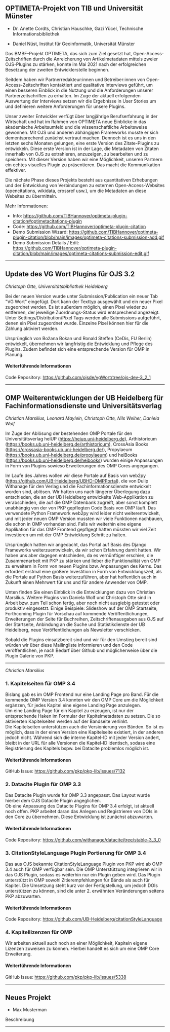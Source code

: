 ## OPTIMETA-Projekt von TIB und Universität Münster

* Dr. Anette Cordts, Christian Hauschke, Gazi Yücel, Technische Informationsbibliothek

* Daniel Nüst, Institut für Geoinformatik, Universität Münster

Das BMBF-Projekt OPTIMETA, das sich zum Ziel gesetzt hat, Open-Access-Zeitschriften durch die Anreicherung von Artikelmetadaten mittels zweier OJS-Plugins zu stärken, konnte im Mai 2021 nach der erfolgreichen Besetzung der zweiten Entwicklerstelle beginnen.

Seitdem haben wir Partnerredakteur:innen und Betreiber:innen von Open-Access-Zeitschriften kontaktiert und qualitative Interviews geführt, um einen besseren Einblick in die Nutzung und die Anforderungen unserer Partnerzeitschriften zu erhalten. Im Zuge der aktuell erfolgenden Auswertung der Interviews setzen wir die Ergebnisse in User Stories um und definieren weitere Anforderungen für unsere Plugins. 

Unser zweiter Entwickler verfügt über langjährige Berufserfahrung in der Wirtschaft und hat im Rahmen von OPTIMETA neue Einblicke in das akademische Arbeitsumfeld und die wissenschaftliche Arbeitsweise gewonnen. Mit OJS und anderen abhängigen Frameworks musste er sich dementsprechend zunächst vertraut machen. Dennoch ist es uns in den letzten sechs Monaten gelungen, eine erste Version des Zitate-Plugins zu entwickeln. Diese erste Version ist in der Lage, die Metadaten von Zitaten innerhalb von OJS zu extrahieren, anzuzeigen, zu bearbeiten und zu speichern. Mit dieser Version haben wir eine Möglichkeit, unseren Partnern ein echtes visuelles Plugin zu präsentieren. Das macht die Kommunikation effektiver. 

Die nächste Phase dieses Projekts besteht aus quantitativen Erhebungen und der Entwicklung von Verbindungen zu externen Open-Access-Websites (opencitations, wikidata, crossref usw.), um die Metadaten an diese Websites zu übermitteln. 

Mehr Informationen: 
* Info: https://github.com/TIBHannover/optimeta-plugin-citation#optimetacitations-plugin
* Code: https://github.com/TIBHannover/optimeta-plugin-citation
* Demo Submission Wizard: https://github.com/TIBHannover/optimeta-plugin-citation/blob/main/images/optimeta-citations-submission-add.gif
* Demo Submission Details / Edit: https://github.com/TIBHannover/optimeta-plugin-citation/blob/main/images/optimeta-citations-submission-edit.gif

------

## Update des VG Wort Plugins für OJS 3.2

*Christoph Otte, Universitätsbibliothek Heidelberg*

Bei der neuen Version wurde unter Submission/Publication ein neuer Tab "VG Wort" eingefügt. Dort kann der Texttyp ausgewählt und ein neuer Pixel zugeordnet werden. Es ist außerdem möglich, einen Pixel wieder zu entfernen, der jeweilige Zuordnungs-Status wird entsprechend angezeigt. Unter Settings/Distribution/Pixel Tags werden alle Submissions aufgeführt, denen ein Pixel zugeordnet wurde. Einzelne Pixel können hier für die Zählung aktiviert werden.

Ursprünglich von Božana Bokan und Ronald Steffen (CeDis, FU Berlin) entwickelt, übernehmen wir langfristig die Entwicklung und Pflege des Plugins. Zudem befindet sich eine entsprechende Version für OMP in Planung.

#### Weiterführende Informationen

Code Repository: https://github.com/ojsde/vgWort/tree/ojs-dev-3_2_1

------

## OMP Weiterentwicklungen der UB Heidelberg für Fachinformationsdienste und Universitätsverlag

*Christian Marsilius, Leonard Maylein, Christoph Otte, Nils Weiher, Daniela Wolf*

Im Zuge der Ablösung der bestehenden OMP Portale für den Universitätsverlag heiUP (https://heiup.uni-heidelberg.de), Arthistoricum (https://books.ub.uni-heidelberg.de/arthistoricum), CrossAsia Books (https://crossasia-books.ub.uni-heidelberg.de/), Propylaeum (https://books.ub.uni-heidelberg.de/propylaeum) und heiBooks (https://books.ub.uni-heidelberg.de/heibooks) wurden einige Anpassungen in Form von Plugins sowieso Erweiterungen des OMP Cores angegangen. 

Im Laufe des Jahres wollen wir diese Portale auf Basis von web2py (https://github.com/UB-Heidelberg/UBHD-OMPPortal), die von Dulip Withanage für den Verlag und die Fachinformationsdienste entwickelt worden sind, ablösen. Wir hatten uns nach längerer Überlegung dazu entschieden, die an der UB Heidelberg entwickelte Web-Applikation zu verabschieden, die auf die OMP Datenbank zugreift, aber sonst komplett unabhängig von der von PKP gepflegten Code Basis von OMP läuft. Das verwendete Python Framework web2py wird leider nicht weiterentwickelt, und mit jeder neuen OMP Version mussten wir viele Funktionen nachbauen, die schon in OMP vorhanden sind. Falls wir weiterhin eine eigene Applikation für das OMP Frontend gepflgegt hätten müssten wir viel Zeit investieren um mit der OMP Entwicklung Schritt zu halten.

Ursprünglich hatten wir angedacht, das Portal auf Basis des Django Frameworks weiterzuentwickeln, da wir schon Erfahrung damit hatten. Wir haben uns aber dagegen entschieden, da es vernünftiger erschien, die Zusammenarbeit mit PKP zu stärken und lieber die Funktionalität von OMP zu erweitern in Form von neuen Plugins bzw. Anpassungen des Kerns. Das erfordert erstmal eine größere Investition in Form von Entwicklungszeit, als die Portale auf Python Basis weiterzuführen, aber hat hoffentlich auch in Zukunft einen Mehrwert für uns und für andere Anwender von OMP.

Unten finden Sie einen Einblick in die Entwicklungen dazu von Christian Marsilius. Weitere Plugins von Daniela Wolf und Christoph Otte sind in Arbeit bzw. zum Teil schon fertig, aber noch nicht ausgiebig getestet oder produktiv eingesetzt. Einige Beispiele: Slideshow auf der OMP Startseite, Forthcoming Plugin für Vorschau auf kommende Veröffentlichungen, Erweiterungen der Seite für Buchreihen, Zeitschriftenausgaben aus OJS auf der Startseite, Anbindung an die Suche und Statistikdienste der UB Heidelberg, neue Veröffentlichungen als Newsletter verschicken.

Sobald die Plugins einsatzbereit sind und wir für den Umstieg bereit sind würden wir über diese Mailingliste informieren und den Code veröffentlichen, je nach Bedarf über Github und möglicherweise über die Plugin Galerie von PKP.

--------

*Christian Marsilius*

### 1. Kapitelseiten für OMP 3.4

Bislang gab es im OMP Frontend nur eine Landing Page pro Band. Für die kommende OMP Version 3.4 konnten wir den OMP Core um die Möglichkeit ergänzen, für jedes Kapitel eine eigene Landing Page anzulegen.  
Um eine Landing Page für ein Kapitel zu erzeugen, ist nur der entsprechende Haken im Formular der Kapitelmetadaten zu setzen. Die so aktivierten Kapitelseiten werden auf der Bandseite verlinkt.  
Die Kapitelseiten unterstützen auch die Versionierung von Bänden. So ist es möglich, dass in der einen Version eine Kapitelseite existiert, in der anderen jedoch nicht. Während sich die interne Kapitel-ID mit jeder Version ändert, bleibt in der URL für alle Versionen die Kapitel-ID identisch, sodass eine Registrierung des Kapitels bspw. bei Datacite problemlos möglich ist.

#### Weiterführende Informationen

GitHub Issue: https://github.com/pkp/pkp-lib/issues/7132

### 2. Datacite Plugin für OMP 3.3

Das Datacite Plugin wurde für OMP 3.3 angepasst. Das Layout wurde hierbei dem OJS Datacite Plugin angeglichen.  
Ob eine Anpassung des Datacite Plugins für OMP 3.4 erfolgt, ist aktuell noch offen. PKP arbeitet daran das Anlegen und Registrieren von DOIs in den Core zu übernehmen. Diese Entwicklung ist zunächst abzuwarten.

#### Weiterführende Informationen

Code Repository: https://github.com/withanage/datacite/tree/stable-3_3_0


### 3. CitationStyleLanguage Plugin Portierung für OMP 3.4

Das aus OJS bekannte CitationStyleLanguage Plugin von PKP wird ab OMP 3.4 auch für OMP verfügbar sein. Die OMP Unterstützung integrieren wir in das OJS Plugin, sodass es weiterhin nur ein Plugin geben wird. Das Plugin unterstützt in OMP sowohl Zitierempfehlungen für Bände als auch für Kapitel. Die Umsetzung steht kurz vor der Fertigstellung, um jedoch DOIs unterstützen zu können, sind die unter 2. erwähnten Veränderungen seitens PKP abzuwarten.

#### Weiterführende Informationen

Code Repository: https://github.com/UB-Heidelberg/citationStyleLanguage

### 4. Kapitellizenzen für OMP

Wir arbeiten aktuell auch noch an einer Möglichkeit, Kapiteln eigene Lizenzen zuweisen zu können. Hierbei handelt es sich um eine OMP Core Erweiterung.

#### Weiterführende Informationen

GitHub Issue: https://github.com/pkp/pkp-lib/issues/5338

------

## Neues Projekt

  * Max Musterman
  
Beschreibung  

------


